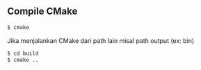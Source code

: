 ## Compile CMake

``` bash
$ cmake

```

Jika menjalankan CMake dari path lain misal path output (ex: bin)

``` bash
$ cd build
$ cmake ..

```
